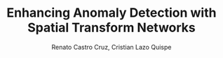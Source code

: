 ---
paperId: 22
author: Renato Castro Cruz, Cristian Lazo Quispe
publicationauthor: Castro Cruz, R. et al.
title: Enhancing Anomaly Detection with Spatial Transform Networks
pdf: Renato_Castro.pdf
poster: --
alt: --
type: Poster
topic: Optimization
subtopic: --
link: https://doi.org/10.52591/lxai2023121010
conference: neurips
year: 2023
tags: neurips-2023
location: New Orleans, Louisiana
---